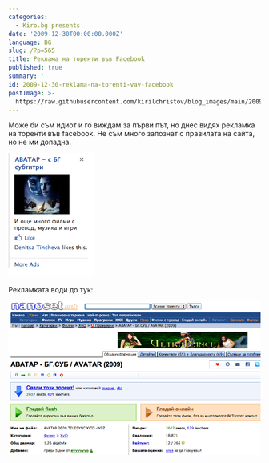 ```yaml
---
categories:
  - Kiro.bg presents
date: '2009-12-30T00:00:00.000Z'
language: BG
slug: /?p=565
title: Реклама на торенти във Facebook
published: true
summary: ''
id: 2009-12-30-reklama-na-torenti-vav-facebook
postImage: >-
  https://raw.githubusercontent.com/kirilchristov/blog_images/main/2009/12/Screen-shot-2009-12-30-at-9.47.28-PM.png
---
```


Може би съм идиот и го виждам за първи път, но днес видях рекламка на торенти във facebook. Не съм много запознат с правилата на сайта, но не ми допадна.

![](https://raw.githubusercontent.com/kirilchristov/blog_images/main/2009/12/Screen-shot-2009-12-30-at-9.47.28-PM.png)

Рекламката води до тук:

![](https://raw.githubusercontent.com/kirilchristov/blog_images/main/2009/12/Screen-shot-2009-12-30-at-9.47.37-PM.png)
